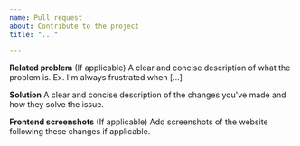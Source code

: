 ```yaml
---
name: Pull request
about: Contribute to the project
title: "..."

---
```


**Related problem** (If applicable)
A clear and concise description of what the problem is. Ex. I'm always frustrated when [...]

**Solution**
A clear and concise description of the changes you've made and how they solve the issue.

**Frontend screenshots** (If applicable)
Add screenshots of the website following these changes if applicable.
